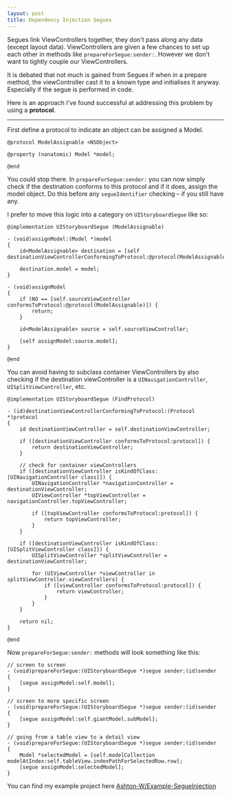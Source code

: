 ```yaml
---
layout: post
title: Dependency Injection Segues
---
```


Segues link ViewControllers together, they don't pass along any data (except layout data). 
ViewControllers are given a few chances to set up each other in methods like `prepareForSegue:sender:`. However we don't want to tightly couple our ViewControllers.

It is debated that not much is gained from Segues if when in a prepare method, the viewController cast it to a known type and initialises it anyway. Especially if the segue is performed in code.

Here is an approach I've found successful at addressing this problem by using a **protocol**.

---

First define a protocol to indicate an object can be assigned a Model.

```objc
@protocol ModelAssignable <NSObject>

@property (nonatomic) Model *model;

@end
```

You could stop there. In `prepareForSegue:sender:` you can now simply check if the destination conforms to this protocol and if it does, assign the model object. Do this before any `segueIdentifier` checking – if you still have any.

I prefer to move this logic into a category on `UIStoryboardSegue` like so:

```objc
@implementation UIStoryboardSegue (ModelAssignable)

- (void)assignModel:(Model *)model
{
    id<ModelAssignable> destination = [self destinationViewControllerConformingToProtocol:@protocol(ModelAssignable)];
    
    destination.model = model;
}

- (void)assignModel
{
    if (NO == [self.sourceViewController conformsToProtocol:@protocol(ModelAssignable)]) {
        return;
    }
    
    id<ModelAssignable> source = self.sourceViewController;
    
    [self assignModel:source.model];
}

@end
```

You can avoid having to subclass container ViewControllers by also checking if the destination viewController is a `UINavigationController`, `UISplitViewController`, etc.

```objc
@implementation UIStoryboardSegue (FindProtocol)

- (id)destinationViewControllerConformingToProtocol:(Protocol *)protocol
{
    id destinationViewController = self.destinationViewController;
    
    if ([destinationViewController conformsToProtocol:protocol]) {
        return destinationViewController;
    }
    
    // check for container viewControllers
    if ([destinationViewController isKindOfClass:[UINavigationController class]]) {
        UINavigationController *navigationController = destinationViewController;
        UIViewController *topViewController = navigationController.topViewController;
        
        if ([topViewController conformsToProtocol:protocol]) {
            return topViewController;
        }
    }
    
    if ([destinationViewController isKindOfClass:[UISplitViewController class]]) {
        UISplitViewController *splitViewController = destinationViewController;
        
        for (UIViewController *viewController in splitViewController.viewControllers) {
            if ([viewController conformsToProtocol:protocol]) {
                return viewController;
            }
        }
    }
    
    return nil;
}

@end
```

Now `prepareForSegue:sender:` methods will look something like this:

```objc
// screen to screen
- (void)prepareForSegue:(UIStoryboardSegue *)segue sender:(id)sender
{
    [segue assignModel:self.model];
}
```

```objc
// screen to more specific screen
- (void)prepareForSegue:(UIStoryboardSegue *)segue sender:(id)sender
{
    [segue assignModel:self.giantModel.subModel];
}
```

```objc
// going from a table view to a detail view
- (void)prepareForSegue:(UIStoryboardSegue *)segue sender:(id)sender
{
    Model *selectedModel = [self.modelCollection modelAtIndex:self.tableView.indexPathForSelectedRow.row];
    [segue assignModel:selectedModel];
}
```


You can find my example project here [Ashton-W/Example-SegueInjection](https://github.com/Ashton-W/Example-SegueInjection)
